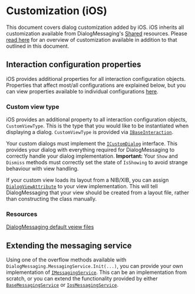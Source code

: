 # Customization (iOS)

This document covers dialog customization added by iOS. iOS inherits all customization available from DialogMessaging's [Shared](https://github.com/lewisbennett/dialog-messaging/tree/master/src/DialogMessaging.Core/Platforms/Shared) resources. Please [read here](https://github.com/lewisbennett/dialog-messaging/tree/master/src/DialogMessaging.Core/Platforms/Shared/CUSTOMIZATION.md) for an overview of customization available in addition to that outlined in this document.

## Interaction configuration properties

iOS provides additional properties for all interaction configuration objects. Properties that affect most/all configurations are explained below, but you can view properties available to individual configurations [here](https://github.com/lewisbennett/dialog-messaging/tree/master/src/DialogMessaging.Core/Platforms/iOS/Interactions).

### Custom view type

iOS provides an additional property to all interaction configuration objects, `CustomViewType`. This is the type that you would like to be instantiated when displaying a dialog. `CustomViewType` is provided via [`IBaseInteraction`](https://github.com/lewisbennett/dialog-messaging/blob/master/src/DialogMessaging.Core/Platforms/iOS/Interactions/Base/BaseInteraction.cs#L11).

Your custom dialogs must implement the [`ICustomDialog`](https://github.com/lewisbennett/dialog-messaging/blob/master/src/DialogMessaging.Core/Platforms/iOS/Infrastructure/ICustomDialog.cs) interface. This provides your dialog with everything required for DialogMessaging to correctly handle your dialog implementation. **Important:** Your `Show` and `Dismiss` methods must correctly set the state of `IsShowing` to avoid strange behaviour with view handling.

If your custom view loads its layout from a NIB/XIB, you can assign [`DialogViewAttribute`](https://github.com/lewisbennett/dialog-messaging/tree/master/src/DialogMessaging.Core/Platforms/iOS/Attributes) to your view implementation. This will tell DialogMessaging that your view should be created from a layout file, rather than constructing the class manually.

### Resources

[DialogMessaging default veiew files](https://github.com/lewisbennett/dialog-messaging/tree/master/src/DialogMessaging.Core/Platforms/iOS/Alerts)

## Extending the messaging service

Using one of the overflow methods available with `DialogMessaging.MessagingService.Init(...)`, you can provide your own implementation of [`IMessagingService`](https://github.com/lewisbennett/dialog-messaging/blob/master/src/DialogMessaging.Core/Platforms/Shared/IMessagingDelegate.cs). This can be an implementation from scratch, or you can extend the functionality provided by either [`BaseMessagingService`](https://github.com/lewisbennett/dialog-messaging/blob/master/src/DialogMessaging.Core/Platforms/Shared/Base/BaseMessagingService.cs) or [`IosMessagingService`](https://github.com/lewisbennett/dialog-messaging/blob/master/src/DialogMessaging.Core/Platforms/iOS/IosMessagingService.cs).
